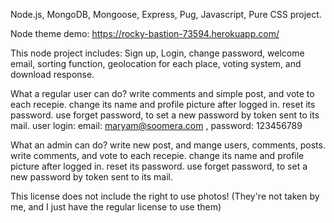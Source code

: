 Node.js, MongoDB, Mongoose, Express, Pug, Javascript, Pure CSS project.

Node theme demo: https://rocky-bastion-73594.herokuapp.com/ 

This node project includes:
Sign up,
Login,
change password,
welcome email,
sorting function,
geolocation for each place,
voting system, and download response.

What a regular user can do?
write comments and simple post, and vote to each recepie.
change its name and profile picture after logged in.
reset its password.
use forget password, to set a new password by token sent to its mail.
user login: email: maryam@soomera.com , password: 123456789

What an admin can do?
write new post, and mange users, comments, posts.
write comments, and vote to each recepie.
change its name and profile picture after logged in.
reset its password.
use forget password, to set a new password by token sent to its mail.

This license does not include the right to use photos! (They're not taken by me, and I just have the regular license to use them)
